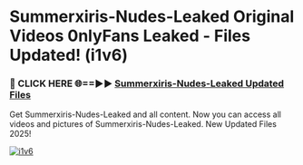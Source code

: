 # Summerxiris-Nudes-Leaked Original Videos 0nlyFans Leaked - Files Updated! (i1v6)

<h3>🔴 CLICK HERE 🌐==►► <a href="https://tinyurl.com/4mcuefdz" rel="nofollow">Summerxiris-Nudes-Leaked Updated Files</a></h3>

Get Summerxiris-Nudes-Leaked and all content. Now you can access all videos and pictures of Summerxiris-Nudes-Leaked. New Updated Files 2025!

[![i1v6](https://i.imgur.com/StAQSOY.gif)](https://tinyurl.com/4mcuefdz)
